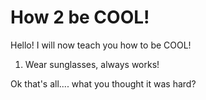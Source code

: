 How 2 be COOL!
=============
Hello! I will now teach you how to be COOL! 
1. Wear sunglasses, always works!

Ok that's all.... what you thought it was hard?